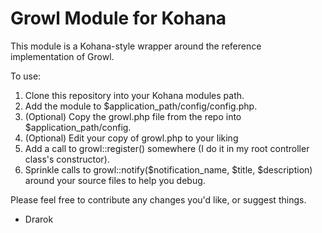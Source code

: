 # Growl Module for Kohana #

This module is a Kohana-style wrapper around the reference implementation
of Growl.

To use:

1. Clone this repository into your Kohana modules path.
2. Add the module to $application_path/config/config.php.
3. (Optional) Copy the growl.php file from the repo into $application_path/config.
4. (Optional) Edit your copy of growl.php to your liking
5. Add a call to growl::register() somewhere (I do it in my root controller
   class's constructor).
6. Sprinkle calls to growl::notify($notification_name, $title, $description)
   around your source files to help you debug.

Please feel free to contribute any changes you'd like, or suggest things.

 - Drarok

